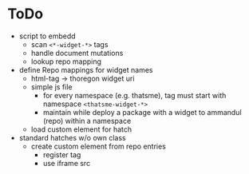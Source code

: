 ToDo
====

- script to embedd 
    - scan `<*-widget-*>` tags
    - handle document mutations
    - lookup repo mapping
- define Repo mappings for widget names
    - html-tag -> thoregon widget uri
    - simple js file
        - for every namespace (e.g. thatsme), tag must start with namespace `<thatsme-widget-*>`
        - maintain while deploy a package with a widget to ammandul (repo) within a namespace
    - load custom element for hatch
- standard hatches w/o own class
    - create custom element from repo entries 
        - register tag
        - use iframe src
